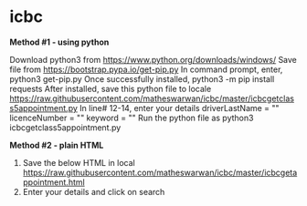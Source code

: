 # icbc
**Method #1 - using python**


Download python3 from https://www.python.org/downloads/windows/
Save file from https://bootstrap.pypa.io/get-pip.py
In command prompt, enter, 
    python3 get-pip.py
Once successfully installed, 
    python3 -m pip install requests
After installed, save this python file to locale 
    https://raw.githubusercontent.com/matheswarwan/icbc/master/icbcgetclass5appointment.py
In line# 12-14, enter your details 
    driverLastName = ""
    licenceNumber = ""
    keyword = ""
Run the python file as 
    python3 icbcgetclass5appointment.py

**Method #2 - plain HTML**

1. Save the below HTML in local 
https://raw.githubusercontent.com/matheswarwan/icbc/master/icbcgetappointment.html
2. Enter your details and click on search
